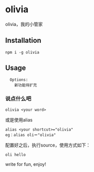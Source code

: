 # olivia
olivia，我的小管家

## Installation
```
npm i -g olivia
```
## Usage
```
  Options:
    新功能待扩充
```

### 说点什么吧
```
olivia <your word>
```

或是使用alias
```
alias <your shortcut>="olivia"
eg：alias oli＝"olivia"
```
配置好之后，执行source，使用方式如下：
```
oli hello
```

write for fun, enjoy!